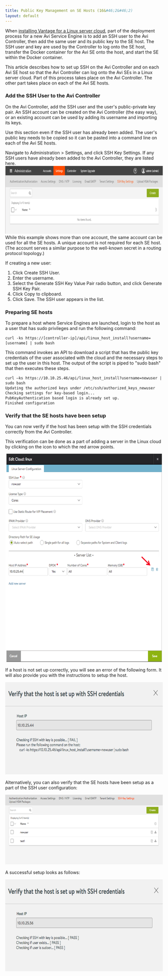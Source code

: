 ```yaml
---
title: Public Key Management on SE Hosts (16&#46;2&#46;2)
layout: default
---
```

When <a href="/installing-avi-vantage-for-a-linux-server-cloud-revised/">installing Vantage for a Linux server cloud</a>, part of the deployment process for a new Avi Service Engine is to add an SSH user to the Avi Controller, then add the same user and its public key to the SE host. The SSH user and key are used by the Controller to log onto the SE host, transfer the Docker container for the Avi SE onto the host, and start the SE within the Docker container.

This article describes how to set up SSH on the Avi Controller and on each Avi SE host so that the Avi Controller can log onto the Avi SEs in a Linux server cloud. Part of this process takes place on the Avi Controller. The other part takes place on each of the Avi SE hosts.

### Add the SSH User to the Avi Controller

On the Avi Controller, add the SSH user and the user's public-private key pair. An SSH account can be created on the Avi Controller (the easy way), or an existing account can be used by adding its username and importing its keys.

Use this section even if the SSH user has already been added. The user's public key needs to be copied so it can be pasted into a command line on each of the Avi SE hosts.

Navigate to Administration > Settings, and click SSH Key Settings. If any SSH users have already been added to the Avi Controller, they are listed here.
<a href="img/sshusers2.png"><img class="alignnone size-full wp-image-10503" src="img/sshusers2.png" alt="sshusers2" width="814" height="217"></a>While this example shows more than one account, the same account can be used for all the SE hosts. A unique account is not required for each SE host. (The account serves a similar purpose to the well-known secret in a routing protocol topology.)

If creating a new user:
<ol> 
 <li>Click Create SSH User.</li> 
 <li>Enter the username.</li> 
 <li>Select the Generate SSH Key Value Pair radio button, and click Generate SSH Key Pair.</li> 
 <li>Click Copy to clipboard.</li> 
 <li>Click Save. The SSH user appears in the list.</li> 
</ol> 

### Preparing SE hosts

To prepare a host where Service Engines are launched, login to the host as a user that has sudo privileges and run the following command:

<pre class="command-line language-bash" data-prompt="%>"><code>curl -ks https://[controller-ip]/api/linux_host_install?username=[username] | sudo bash</code></pre> 

This command invokes an API to download a script that has the public key credentials of the user associated with the cloud and the necessary steps to set up the user in this host. The output of the script is piped to "sudo bash" that then executes these steps.

<pre class="command-line language-bash" data-prompt="%>" data-output="2-100"><code>curl –ks https://10.10.25.46/api/linux_host_install?username=newuser | sudo bash
Updating the authorized keys under /etc/ssh/authorized_keys_newuser
Checking settings for key-based login...
PubKeyAuthentication based login is already set up.
Finished configuration</code></pre> 

### Verify that the SE hosts have been setup

You can now verify if the host has been setup with the SSH credentials correctly from the Avi Controller. 

This verification can be done as a part of adding a server in the Linux cloud by clicking on the icon to which the red arrow points.

<a href="img/Screen-Shot-2016-08-27-at-11.52.36-AM-4.png"><img class="alignnone wp-image-12659" src="img/Screen-Shot-2016-08-27-at-11.52.36-AM-4.png" alt="Public Key Management on Avi Vantage SE Hosts" width="650" height="666"></a>

If a host is not set up correctly, you will see an error of the following form. It will also provide you with the instructions to setup the host.

<a href="img/linux_cloud_02.png"><img class="alignnone wp-image-12646" src="img/linux_cloud_02.png" alt="Public Key Management on Avi Vantage SE Hosts" width="650" height="295"></a>

Alternatively, you can also verify that the SE hosts have been setup as a part of the SSH user configuration:

<a href="img/ssh_user_01.png"><img class="alignnone wp-image-12661" src="img/ssh_user_01.png" alt="Public Key Management on Avi Vantage SE Hosts" width="650" height="223"></a>

A successful setup looks as follows:

<a href="img/linux_cloud_03-1.png"><img class="alignnone wp-image-12667" src="img/linux_cloud_03-1.png" alt="Public Key Management on Avi Vantage SE Hosts" width="650" height="294"></a>
